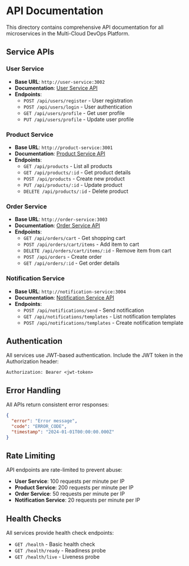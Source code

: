 # API Documentation

This directory contains comprehensive API documentation for all microservices in the Multi-Cloud DevOps Platform.

## Service APIs

### User Service
- **Base URL**: `http://user-service:3002`
- **Documentation**: [User Service API](user-service.md)
- **Endpoints**:
  - `POST /api/users/register` - User registration
  - `POST /api/users/login` - User authentication
  - `GET /api/users/profile` - Get user profile
  - `PUT /api/users/profile` - Update user profile

### Product Service
- **Base URL**: `http://product-service:3001`
- **Documentation**: [Product Service API](product-service.md)
- **Endpoints**:
  - `GET /api/products` - List all products
  - `GET /api/products/:id` - Get product details
  - `POST /api/products` - Create new product
  - `PUT /api/products/:id` - Update product
  - `DELETE /api/products/:id` - Delete product

### Order Service
- **Base URL**: `http://order-service:3003`
- **Documentation**: [Order Service API](order-service.md)
- **Endpoints**:
  - `GET /api/orders/cart` - Get shopping cart
  - `POST /api/orders/cart/items` - Add item to cart
  - `DELETE /api/orders/cart/items/:id` - Remove item from cart
  - `POST /api/orders` - Create order
  - `GET /api/orders/:id` - Get order details

### Notification Service
- **Base URL**: `http://notification-service:3004`
- **Documentation**: [Notification Service API](notification-service.md)
- **Endpoints**:
  - `POST /api/notifications/send` - Send notification
  - `GET /api/notifications/templates` - List notification templates
  - `POST /api/notifications/templates` - Create notification template

## Authentication

All services use JWT-based authentication. Include the JWT token in the Authorization header:

```
Authorization: Bearer <jwt-token>
```

## Error Handling

All APIs return consistent error responses:

```json
{
  "error": "Error message",
  "code": "ERROR_CODE",
  "timestamp": "2024-01-01T00:00:00.000Z"
}
```

## Rate Limiting

API endpoints are rate-limited to prevent abuse:
- **User Service**: 100 requests per minute per IP
- **Product Service**: 200 requests per minute per IP
- **Order Service**: 50 requests per minute per IP
- **Notification Service**: 20 requests per minute per IP

## Health Checks

All services provide health check endpoints:
- `GET /health` - Basic health check
- `GET /health/ready` - Readiness probe
- `GET /health/live` - Liveness probe
